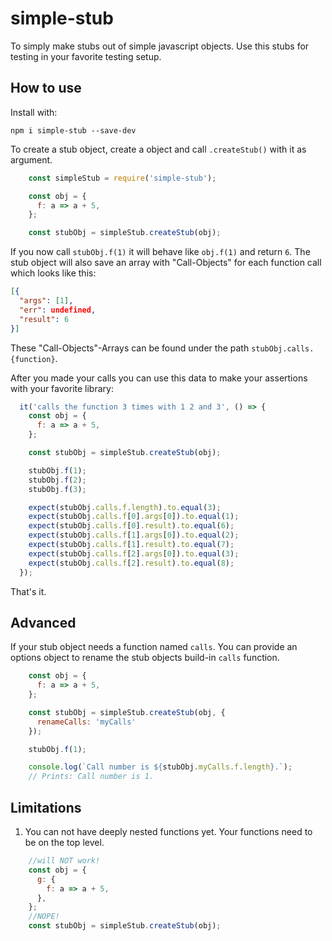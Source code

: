# simple-stub

To simply make stubs out of simple javascript objects. Use this stubs for testing in your favorite testing setup.

## How to use

Install with:

```shell
npm i simple-stub --save-dev
```

To create a stub object, create a object and call `.createStub()` with it as argument.

```js
    const simpleStub = require('simple-stub');

    const obj = {
      f: a => a + 5,
    };

    const stubObj = simpleStub.createStub(obj);
```

If you now call `stubObj.f(1)` it will behave like `obj.f(1)` and return `6`. The stub object will also save an array with "Call-Objects" for each function call which looks like this:

```json
[{
  "args": [1],
  "err": undefined,
  "result": 6
}]
```

These "Call-Objects"-Arrays can be found under the path `stubObj.calls.{function}`.

After you made your calls you can use this data to make your assertions with your favorite library:

```js
  it('calls the function 3 times with 1 2 and 3', () => {
    const obj = {
      f: a => a + 5,
    };

    const stubObj = simpleStub.createStub(obj);

    stubObj.f(1);
    stubObj.f(2);
    stubObj.f(3);

    expect(stubObj.calls.f.length).to.equal(3);
    expect(stubObj.calls.f[0].args[0]).to.equal(1);
    expect(stubObj.calls.f[0].result).to.equal(6);
    expect(stubObj.calls.f[1].args[0]).to.equal(2);
    expect(stubObj.calls.f[1].result).to.equal(7);
    expect(stubObj.calls.f[2].args[0]).to.equal(3);
    expect(stubObj.calls.f[2].result).to.equal(8);
  });
```

That's it.

## Advanced

If your stub object needs a function named `calls`. You can provide an options object to rename the stub objects build-in `calls` function.

```js
    const obj = {
      f: a => a + 5,
    };

    const stubObj = simpleStub.createStub(obj, {
      renameCalls: 'myCalls'
    });

    stubObj.f(1);

    console.log(`Call number is ${stubObj.myCalls.f.length}.`);
    // Prints: Call number is 1.
```

## Limitations

1) You can not have deeply nested functions yet. Your functions need to be on the top level.

```js
    //will NOT work!
    const obj = {
      g: {
        f: a => a + 5,
      },
    };
    //NOPE!
    const stubObj = simpleStub.createStub(obj);
```